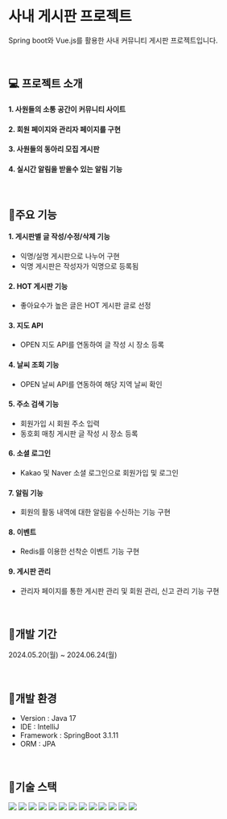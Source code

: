 # 사내 게시판 프로젝트
Spring boot와 Vue.js를 활용한 사내 커뮤니티 게시판 프로젝트입니다.

<br>

## 💻 프로젝트 소개
#### 1. 사원들의 소통 공간이 커뮤니티 사이트
#### 2. 회원 페이지와 관리자 페이지를 구현
#### 3. 사원들의 동아리 모집 게시판
#### 4. 실시간 알림을 받을수 있는 알림 기능

<br>

## 📌주요 기능
#### 1. 게시판별 글 작성/수정/삭제 기능
 - 익명/실명 게시판으로 나누어 구현
 - 익명 게시판은 작성자가 익명으로 등록됨
#### 2. HOT 게시판 기능
 - 좋아요수가 높은 글은 HOT 게시판 글로 선정
#### 3. 지도 API
 - OPEN 지도 API를 연동하여 글 작성 시 장소 등록
#### 4. 날씨 조회 기능
 - OPEN 날씨 API를 연동하여 해당 지역 날씨 확인
#### 5. 주소 검색 기능
 - 회원가입 시 회원 주소 입력
 - 동호회 매칭 게시판 글 작성 시 장소 등록
#### 6. 소셜 로그인
 - Kakao 및 Naver 소셜 로그인으로 회원가입 및 로그인 
#### 7. 알림 기능
 - 회원의 활동 내역에 대한 알림을 수신하는 기능 구현
#### 8. 이벤트
 - Redis를 이용한 선착순 이벤트 기능 구현
#### 9. 게시판 관리
 - 관리자 페이지를 통한 게시판 관리 및 회원 관리, 신고 관리 기능 구현

<br>

## 📌개발 기간
2024.05.20(월) ~ 2024.06.24(월)

<br>

## 📌개발 환경
- Version : Java 17
- IDE : IntelliJ
- Framework : SpringBoot 3.1.11
- ORM : JPA

<br>

## 📌기술 스택
<img src="https://img.shields.io/badge/html5-E34F26?style=for-the-badge&logo=html5&logoColor=white"/> <img src="https://img.shields.io/badge/css-1572B6?style=for-the-badge&logo=css3&logoColor=white"/> <img src="https://img.shields.io/badge/javascript-F7DF1E?style=for-the-badge&logo=javascript&logoColor=black"/> <img src="https://img.shields.io/badge/vue.js-4FC08D?style=for-the-badge&logo=vue.js&logoColor=white"/> <img src="https://img.shields.io/badge/springboot-6DB33F?style=for-the-badge&logo=springboot&logoColor=white"/> 
<img src="https://img.shields.io/badge/github-181717?style=for-the-badge&logo=github&logoColor=white"/> <img src="https://img.shields.io/badge/git-F05032?style=for-the-badge&logo=git&logoColor=white"/> <img src="https://img.shields.io/badge/oracle-F80000?style=for-the-badge&logo=oracle&logoColor=white"> <img src="https://img.shields.io/badge/bootstrap-7952B3?style=for-the-badge&logo=bootstrap&logoColor=white"> <img src="https://img.shields.io/badge/amazonaws-232F3E?style=for-the-badge&logo=amazonaws&logoColor=white"> <img src="https://img.shields.io/badge/java-007396?style=for-the-badge&logo=OpenJDK&logoColor=white"> <img src="https://img.shields.io/badge/Redis-DC382D?style=for-the-badge&logo=Redis&logoColor=white"> <img src="https://img.shields.io/badge/nginx-%23009639.svg?style=for-the-badge&logo=nginx&logoColor=white">
